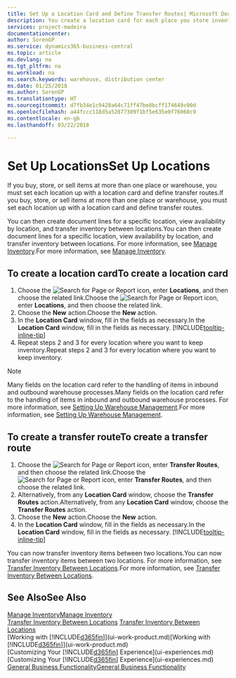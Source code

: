 ```yaml
---
title: Set Up a Location Card and Define Transfer Routes| Microsoft Docs
description: You create a location card for each place you store inventory items, for example, a warehouse or distribution centre, and set up routes to transfer items between locations.
services: project-madeira
documentationcenter: 
author: SorenGP
ms.service: dynamics365-business-central
ms.topic: article
ms.devlang: na
ms.tgt_pltfrm: na
ms.workload: na
ms.search.keywords: warehouse, distribution center
ms.date: 01/25/2018
ms.author: SorenGP
ms.translationtype: HT
ms.sourcegitcommit: d7fb34e1c9428a64c71ff47be8bcff174649c00d
ms.openlocfilehash: a44fccc118d5a52877309f1bf5e635e0f76068c9
ms.contentlocale: en-gb
ms.lasthandoff: 03/22/2018

---
```

# <a name="set-up-locations"></a><span data-ttu-id="81ae5-103">Set Up Locations</span><span class="sxs-lookup"><span data-stu-id="81ae5-103">Set Up Locations</span></span>
<span data-ttu-id="81ae5-104">If you buy, store, or sell items at more than one place or warehouse, you must set each location up with a location card and define transfer routes.</span><span class="sxs-lookup"><span data-stu-id="81ae5-104">If you buy, store, or sell items at more than one place or warehouse, you must set each location up with a location card and define transfer routes.</span></span>

<span data-ttu-id="81ae5-105">You can then create document lines for a specific location, view availability by location, and transfer inventory between locations.</span><span class="sxs-lookup"><span data-stu-id="81ae5-105">You can then create document lines for a specific location, view availability by location, and transfer inventory between locations.</span></span> <span data-ttu-id="81ae5-106">For more information, see [Manage Inventory](inventory-manage-inventory.md).</span><span class="sxs-lookup"><span data-stu-id="81ae5-106">For more information, see [Manage Inventory](inventory-manage-inventory.md).</span></span>

## <a name="to-create-a-location-card"></a><span data-ttu-id="81ae5-107">To create a location card</span><span class="sxs-lookup"><span data-stu-id="81ae5-107">To create a location card</span></span>
1. <span data-ttu-id="81ae5-108">Choose the ![Search for Page or Report](media/ui-search/search_small.png "Search for Page or Report icon") icon, enter **Locations**, and then choose the related link.</span><span class="sxs-lookup"><span data-stu-id="81ae5-108">Choose the ![Search for Page or Report](media/ui-search/search_small.png "Search for Page or Report icon") icon, enter **Locations**, and then choose the related link.</span></span>
2. <span data-ttu-id="81ae5-109">Choose the **New** action.</span><span class="sxs-lookup"><span data-stu-id="81ae5-109">Choose the **New** action.</span></span>
3. <span data-ttu-id="81ae5-110">In the **Location Card** window, fill in the fields as necessary.</span><span class="sxs-lookup"><span data-stu-id="81ae5-110">In the **Location Card** window, fill in the fields as necessary.</span></span> [!INCLUDE[tooltip-inline-tip](includes/tooltip-inline-tip_md.md)]
4. <span data-ttu-id="81ae5-111">Repeat steps 2 and 3 for every location where you want to keep inventory.</span><span class="sxs-lookup"><span data-stu-id="81ae5-111">Repeat steps 2 and 3 for every location where you want to keep inventory.</span></span>

> [!NOTE]  
> <span data-ttu-id="81ae5-112">Many fields on the location card refer to the handling of items in inbound and outbound warehouse processes.</span><span class="sxs-lookup"><span data-stu-id="81ae5-112">Many fields on the location card refer to the handling of items in inbound and outbound warehouse processes.</span></span> <span data-ttu-id="81ae5-113">For more information, see [Setting Up Warehouse Management](warehouse-setup-warehouse.md).</span><span class="sxs-lookup"><span data-stu-id="81ae5-113">For more information, see [Setting Up Warehouse Management](warehouse-setup-warehouse.md).</span></span>

## <a name="to-create-a-transfer-route"></a><span data-ttu-id="81ae5-114">To create a transfer route</span><span class="sxs-lookup"><span data-stu-id="81ae5-114">To create a transfer route</span></span>
1. <span data-ttu-id="81ae5-115">Choose the ![Search for Page or Report](media/ui-search/search_small.png "Search for Page or Report icon") icon, enter **Transfer Routes**, and then choose the related link.</span><span class="sxs-lookup"><span data-stu-id="81ae5-115">Choose the ![Search for Page or Report](media/ui-search/search_small.png "Search for Page or Report icon") icon, enter **Transfer Routes**, and then choose the related link.</span></span>
2. <span data-ttu-id="81ae5-116">Alternatively, from any **Location Card** window, choose the **Transfer Routes** action.</span><span class="sxs-lookup"><span data-stu-id="81ae5-116">Alternatively, from any **Location Card** window, choose the **Transfer Routes** action.</span></span>
3. <span data-ttu-id="81ae5-117">Choose the **New** action.</span><span class="sxs-lookup"><span data-stu-id="81ae5-117">Choose the **New** action.</span></span>
4. <span data-ttu-id="81ae5-118">In the **Location Card** window, fill in the fields as necessary.</span><span class="sxs-lookup"><span data-stu-id="81ae5-118">In the **Location Card** window, fill in the fields as necessary.</span></span> [!INCLUDE[tooltip-inline-tip](includes/tooltip-inline-tip_md.md)]

<span data-ttu-id="81ae5-119">You can now transfer inventory items between two locations.</span><span class="sxs-lookup"><span data-stu-id="81ae5-119">You can now transfer inventory items between two locations.</span></span> <span data-ttu-id="81ae5-120">For more information, see [Transfer Inventory Between Locations](inventory-how-transfer-between-locations.md).</span><span class="sxs-lookup"><span data-stu-id="81ae5-120">For more information, see [Transfer Inventory Between Locations](inventory-how-transfer-between-locations.md).</span></span>    

## <a name="see-also"></a><span data-ttu-id="81ae5-121">See Also</span><span class="sxs-lookup"><span data-stu-id="81ae5-121">See Also</span></span>
[<span data-ttu-id="81ae5-122">Manage Inventory</span><span class="sxs-lookup"><span data-stu-id="81ae5-122">Manage Inventory</span></span>](inventory-manage-inventory.md)  
<span data-ttu-id="81ae5-123">[Transfer Inventory Between Locations](inventory-how-transfer-between-locations.md)  </span><span class="sxs-lookup"><span data-stu-id="81ae5-123">[Transfer Inventory Between Locations](inventory-how-transfer-between-locations.md)  </span></span>  
<span data-ttu-id="81ae5-124">[Working with [!INCLUDE[d365fin](includes/d365fin_md.md)]](ui-work-product.md)</span><span class="sxs-lookup"><span data-stu-id="81ae5-124">[Working with [!INCLUDE[d365fin](includes/d365fin_md.md)]](ui-work-product.md)</span></span>  
<span data-ttu-id="81ae5-125">[Customizing Your [!INCLUDE[d365fin](includes/d365fin_md.md)] Experience](ui-experiences.md)</span><span class="sxs-lookup"><span data-stu-id="81ae5-125">[Customizing Your [!INCLUDE[d365fin](includes/d365fin_md.md)] Experience](ui-experiences.md)</span></span>  
[<span data-ttu-id="81ae5-126">General Business Functionality</span><span class="sxs-lookup"><span data-stu-id="81ae5-126">General Business Functionality</span></span>](ui-across-business-areas.md)

